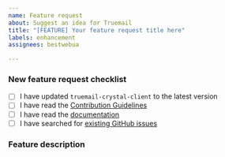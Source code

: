 ```yaml
---
name: Feature request
about: Suggest an idea for Truemail
title: "[FEATURE] Your feature request title here"
labels: enhancement
assignees: bestwebua

---
```


<!-- Thanks for helping to make Truemail better! Before submit your new feature request, please make sure to check the following boxes by putting an x in the [ ] (don't: [x ], [ x], do: [x]) -->

### New feature request checklist

- [ ] I have updated `truemail-crystal-client` to the latest version
- [ ] I have read the [Contribution Guidelines](https://github.com/truemail-rb/truemail-crystal-client/blob/master/CONTRIBUTING.md)
- [ ] I have read the [documentation](https://truemail-rb.org/truemail-crystal-client)
- [ ] I have searched for [existing GitHub issues](https://github.com/truemail-rb/truemail-crystal-client/issues)

<!-- Please use next pattern for your feature request title: [FEATURE] Your feature request title here -->

### Feature description

<!-- Is your feature request related to a problem? Please describe. A clear and concise description of what the problem is. Ex. I'm always frustrated when [...]

Describe the solution you'd like. A clear and concise description of what you want to happen.

Describe alternatives you've considered. A clear and concise description of any alternative solutions or features you've considered. -->
